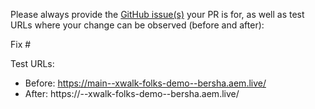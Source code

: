 Please always provide the [GitHub issue(s)](../issues) your PR is for, as well as test URLs where your change can be observed (before and after):

Fix #<gh-issue-id>

Test URLs:
- Before: https://main--xwalk-folks-demo--bersha.aem.live/
- After: https://<branch>--xwalk-folks-demo--bersha.aem.live/
